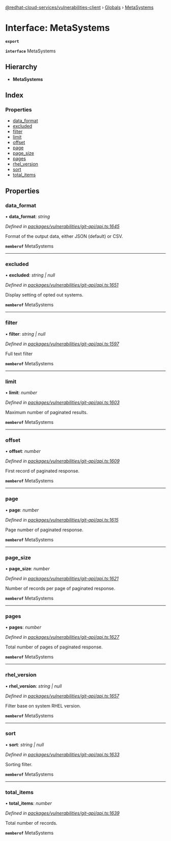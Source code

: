 [@redhat-cloud-services/vulnerabilities-client](../README.md) › [Globals](../globals.md) › [MetaSystems](metasystems.md)

# Interface: MetaSystems

**`export`** 

**`interface`** MetaSystems

## Hierarchy

* **MetaSystems**

## Index

### Properties

* [data_format](metasystems.md#data_format)
* [excluded](metasystems.md#excluded)
* [filter](metasystems.md#filter)
* [limit](metasystems.md#limit)
* [offset](metasystems.md#offset)
* [page](metasystems.md#page)
* [page_size](metasystems.md#page_size)
* [pages](metasystems.md#pages)
* [rhel_version](metasystems.md#rhel_version)
* [sort](metasystems.md#sort)
* [total_items](metasystems.md#total_items)

## Properties

###  data_format

• **data_format**: *string*

*Defined in [packages/vulnerabilities/git-api/api.ts:1645](https://github.com/RedHatInsights/javascript-clients/blob/master/packages/vulnerabilities/git-api/api.ts#L1645)*

Format of the output data, either JSON (default) or CSV.

**`memberof`** MetaSystems

___

###  excluded

• **excluded**: *string | null*

*Defined in [packages/vulnerabilities/git-api/api.ts:1651](https://github.com/RedHatInsights/javascript-clients/blob/master/packages/vulnerabilities/git-api/api.ts#L1651)*

Display setting of opted out systems.

**`memberof`** MetaSystems

___

###  filter

• **filter**: *string | null*

*Defined in [packages/vulnerabilities/git-api/api.ts:1597](https://github.com/RedHatInsights/javascript-clients/blob/master/packages/vulnerabilities/git-api/api.ts#L1597)*

Full text filter

**`memberof`** MetaSystems

___

###  limit

• **limit**: *number*

*Defined in [packages/vulnerabilities/git-api/api.ts:1603](https://github.com/RedHatInsights/javascript-clients/blob/master/packages/vulnerabilities/git-api/api.ts#L1603)*

Maximum number of paginated results.

**`memberof`** MetaSystems

___

###  offset

• **offset**: *number*

*Defined in [packages/vulnerabilities/git-api/api.ts:1609](https://github.com/RedHatInsights/javascript-clients/blob/master/packages/vulnerabilities/git-api/api.ts#L1609)*

First record of paginated response.

**`memberof`** MetaSystems

___

###  page

• **page**: *number*

*Defined in [packages/vulnerabilities/git-api/api.ts:1615](https://github.com/RedHatInsights/javascript-clients/blob/master/packages/vulnerabilities/git-api/api.ts#L1615)*

Page number of paginated response.

**`memberof`** MetaSystems

___

###  page_size

• **page_size**: *number*

*Defined in [packages/vulnerabilities/git-api/api.ts:1621](https://github.com/RedHatInsights/javascript-clients/blob/master/packages/vulnerabilities/git-api/api.ts#L1621)*

Number of records per page of paginated response.

**`memberof`** MetaSystems

___

###  pages

• **pages**: *number*

*Defined in [packages/vulnerabilities/git-api/api.ts:1627](https://github.com/RedHatInsights/javascript-clients/blob/master/packages/vulnerabilities/git-api/api.ts#L1627)*

Total number of pages of paginated response.

**`memberof`** MetaSystems

___

###  rhel_version

• **rhel_version**: *string | null*

*Defined in [packages/vulnerabilities/git-api/api.ts:1657](https://github.com/RedHatInsights/javascript-clients/blob/master/packages/vulnerabilities/git-api/api.ts#L1657)*

Filter base on system RHEL version.

**`memberof`** MetaSystems

___

###  sort

• **sort**: *string | null*

*Defined in [packages/vulnerabilities/git-api/api.ts:1633](https://github.com/RedHatInsights/javascript-clients/blob/master/packages/vulnerabilities/git-api/api.ts#L1633)*

Sorting filter.

**`memberof`** MetaSystems

___

###  total_items

• **total_items**: *number*

*Defined in [packages/vulnerabilities/git-api/api.ts:1639](https://github.com/RedHatInsights/javascript-clients/blob/master/packages/vulnerabilities/git-api/api.ts#L1639)*

Total number of records.

**`memberof`** MetaSystems
